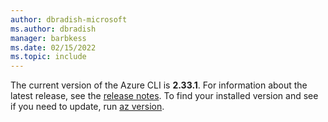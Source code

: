 ```yaml
---
author: dbradish-microsoft
ms.author: dbradish
manager: barbkess
ms.date: 02/15/2022
ms.topic: include
---
```


The current version of the Azure CLI is __2.33.1__. For information about the latest release, see the [release notes](../release-notes-azure-cli.md). To find your installed version and see if you need to update, run [az version](/cli/azure/reference-index#az_version).
